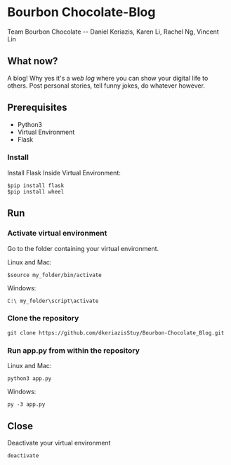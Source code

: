# Bourbon Chocolate-Blog

Team Bourbon Chocolate -- Daniel Keriazis, Karen Li, Rachel Ng, Vincent Lin

## What now?

A blog! Why yes it's a we*b* *log* where you can show your digital life to others. Post personal stories, tell funny jokes, do whatever however.

## Prerequisites
* Python3
* Virtual Environment
* Flask

### Install
Install Flask Inside Virtual Environment:
```
$pip install flask
$pip install wheel
```

## Run
### Activate virtual environment
Go to the folder containing your virtual environment.

Linux and Mac:
```
$source my_folder/bin/activate
```

Windows:
```
C:\ my_folder\script\activate
```

### Clone the repository
```
git clone https://github.com/dkeriazisStuy/Bourbon-Chocolate_Blog.git
```

### Run app.py from within the repository
Linux and Mac:
```
python3 app.py
```

Windows:
```
py -3 app.py
```

## Close
Deactivate your virtual environment
```
deactivate
```

